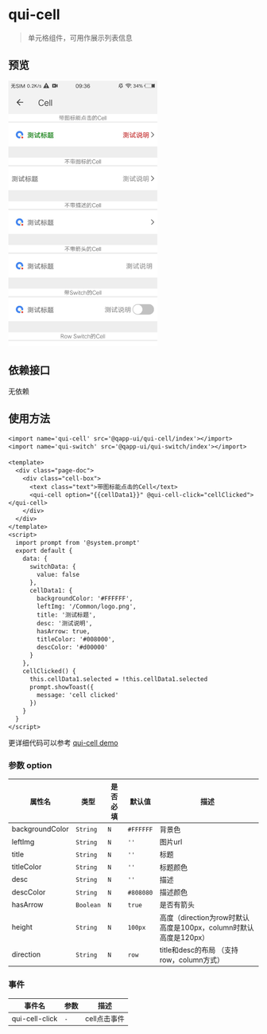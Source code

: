 # qui-cell

> 单元格组件，可用作展示列表信息

## 预览

<img src="./docs/assets/qui-cell.jpg" width="300"/>

## 依赖接口

无依赖

## 使用方法
	
```ux
<import name='qui-cell' src='@qapp-ui/qui-cell/index'></import>
<import name='qui-switch' src='@qapp-ui/qui-switch/index'></import>

<template>
  <div class="page-doc">
    <div class="cell-box">
      <text class="text">带图标能点击的Cell</text>
      <qui-cell option="{{cellData1}}" @qui-cell-click="cellClicked"></qui-cell>
    </div>
  </div>
</template>
<script>
  import prompt from '@system.prompt'
  export default {
    data: {
      switchData: {
        value: false
      },
      cellData1: {
        backgroundColor: '#FFFFFF',
        leftImg: '/Common/logo.png',
        title: '测试标题',
        desc: '测试说明',
        hasArrow: true,
        titleColor: '#008000',
        descColor: '#d00000'
      }
    },
    cellClicked() {
      this.cellData1.selected = !this.cellData1.selected
      prompt.showToast({
        message: 'cell clicked'
      })
    }
  }
</script>
```

更详细代码可以参考 [qui-cell demo](https://github.com/qapp-ui/qapp-ui/blob/master/src/Cell/index.ux)

### 参数 option

| 属性名 | 类型 | 是否必填 | 默认值 | 描述 |
|-------------|------------|--------|-----|-----|
| backgroundColor | `String` |`N`| `#FFFFFF` | 背景色 |
| leftImg | `String` |`N`| `''` | 图片url|
| title | `String` |`N`| `''` | 标题 |
| titleColor | `String` |`N`| `''` | 标题颜色|
| desc | `String` |`N`| `''` | 描述 |
| descColor | `String` |`N`| `#808080` | 描述颜色 |
| hasArrow | `Boolean` |`N`| `true` | 是否有箭头 |
| height | `String` |`N`| `100px` | 高度（direction为row时默认高度是100px，column时默认高度是120px） |
| direction | `String` |`N`| `row` | title和desc的布局 （支持row，column方式） |


### 事件

| 事件名 | 参数 | 描述 | 
|----------|-----|-----|
| qui-cell-click | `-` | cell点击事件 |


